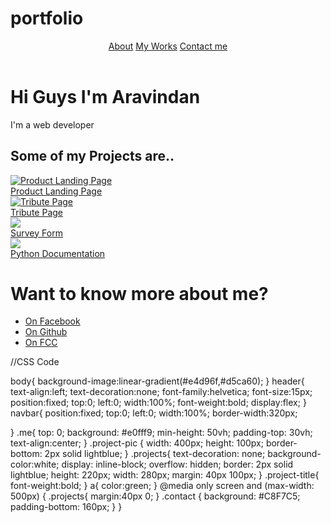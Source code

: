 # portfolio

<header>
<nav>
  <div id="navbar">
    <a href="#welcome-section">About</a>
    <a href="#projects">My Works</a>
    <a href="#info">Contact me</a>
  </div>
 </nav>
</header>

<div id="welcome-section" class="me">
  <h1>Hi Guys I'm Aravindan</h1>
  <p>I'm a web developer</p>
</div>


<a id="projects" class="works">
  <h2>Some of my Projects are..</h2>
  <a href="https://codepen.io/aravindan33/full/VOOXZr" target="_blank" class="project-link">
  <img class="project-pic"  src="https://cdn.designbump.com/wp-content/uploads/2012/03/coffee-latte-cafe-logos-logo-design-templates-inspiration-001.png" alt="Product Landing Page"></img>
  <div class="project-title">Product Landing Page</div>
</a>
<a href="https://codepen.io/aravindan33/full/QRrbRW" target="_blank" class="project-link">
<img class="project-pic" src="http://realbharat.org/wp-content/uploads/2014/11/a.jpg" alt="Tribute Page"></img>
<div class="project-title">Tribute Page</div>
</a>

<a href="https://codepen.io/aravindan33/full/qGYdVr" target="_blank" class="project-link">
<img class="project-pic" src="https://encrypted-tbn0.gstatic.com/images?q=tbn:ANd9GcQyU1Y5QMIB03MGvNQnHeeHURXrSpdICfWhh2grwWPqtQvCIdCm"></img>
<div class="project-title">Survey Form</div>
</a>

<a href="https://codepen.io/aravindan33/full/NVVJPJ" target="_blank" class="project-link">
<img class="project-pic" src="http://icons.iconarchive.com/icons/papirus-team/papirus-mimetypes/256/x-office-document-icon.png"></img>
<div class="project-title">Python Documentation</div>
</a>
</div>

<div id="info"  class="contact">
  <h1>Want to know more about me?</h1>
  <ul>
    <li><a href="https://www.facebook.com/aravindhan.aravi.94">On Facebook</a></li>
    <li><a href="https://github.com/Aravindan07">On Github</a></li>
    <li><a href="https://codepen.io/aravindan33/">On FCC</a></li>
  </ul>
</div>




//CSS Code


body{
  background-image:linear-gradient(#e4d96f,#d5ca60);
}
header{
  text-align:left;
  text-decoration:none;
  font-family:helvetica;
  font-size:15px;
  position:fixed;
  top:0;
  left:0;
  width:100%;
  font-weight:bold;
  display:flex;
}
navbar{
  position:fixed;
  top:0;
  left:0;
  width:100%;
  border-width:320px;
  
}
.me{
  top: 0;
  background: #e0fff9;
  min-height: 50vh;
  padding-top: 30vh;
  text-align:center;
}
.project-pic {
  width: 400px;
  height: 100px;
  border-bottom: 2px solid lightblue;
}
.projects{
  text-decoration: none;
  background-color:white;
  display: inline-block;
  overflow: hidden;
  border: 2px solid lightblue;
  height: 220px;
  width: 280px;
  margin: 40px 100px;
}
.project-title{
  font-weight:bold;
}
a{
  color:green;
}
@media only screen and (max-width: 500px)
{
  .projects{
    margin:40px 0;
  }
  .contact {
  background: #C8F7C5;
  padding-bottom: 160px;
}
}
